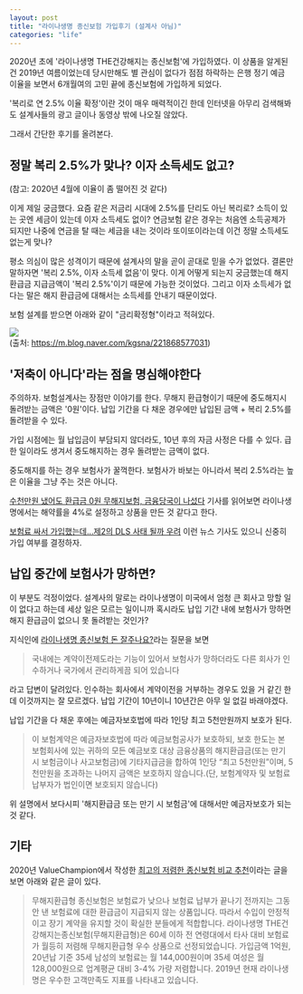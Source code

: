 ```yaml
---
layout: post
title: "라이나생명 종신보험 가입후기 (설계사 아님)"
categories: "life"
---
```


2020년 초에 '라이나생명 THE건강해지는 종신보험'에 가입하였다. 이 상품을 알게된 건 2019년 여름이었는데 당시만해도 별 관심이 없다가 점점 하락하는 은행 정기 예금 이율을 보면서 6개월여의 고민 끝에 종신보험에 가입하게 되었다.

'복리로 연 2.5% 이율 확정'이란 것이 매우 매력적이긴 한데 인터넷을 아무리 검색해봐도 설계사들의 광고 글이나 동영상 밖에 나오질 않았다.

그래서 간단한 후기를 올려본다.

## 정말 복리 2.5%가 맞나? 이자 소득세도 없고?

(참고: 2020년 4월에 이율이 좀 떨어진 것 같다)

이게 제일 궁금했다. 요즘 같은 저금리 시대에 2.5%를 단리도 아닌 복리로? 소득이 있는 곳엔 세금이 있는데 이자 소득세도 없이? 연금보험 같은 경우는 처음엔 소득공제가 되지만 나중에 연금을 탈 때는 세금을 내는 것이라 또이또이라는데 이건 정말 소득세도 없는게 맞나?

평소 의심이 많은 성격이기 때문에 설계사의 말을 곧이 곧대로 믿을 수가 없었다. 결론만 말하자면 '복리 2.5%, 이자 소득세 없음'이 맞다. 이게 어떻게 되는지 궁금했는데 해지 환급금 지급금액이 '복리 2.5%'이기 때문에 가능한 것이었다. 그리고 이자 소득세가 없다는 말은 해지 환급금에 대해서는 소득세를 안내기 때문이었다.

보험 설계를 받으면 아래와 같이 "금리확정형"이라고 적혀있다.

<a href="https://i.imgur.com/ZpZQ8XR.png"><img src="https://i.imgur.com/ZpZQ8XR.png"></a>
<BR>
(출처: https://m.blog.naver.com/kgsna/221868577031)

## '저축이 아니다'라는 점을 명심해야한다

주의하자. 보험설계사는 장점만 이야기를 한다. 무해지 환급형이기 때문에 중도해지시 돌려받는 금액은 '0원'이다. 납입 기간을 다 채운 경우에만 납입된 금액 + 복리 2.5%를 돌려받을 수 있다.

가입 시점에는 월 납입금이 부담되지 않더라도, 10년 후의 자금 사정은 다를 수 있다. 급한 일이라도 생겨서 중도해지하는 경우 돌려받는 금액이 없다.

중도해지를 하는 경우 보험사가 꿀꺽한다. 보험사가 바보는 아니라서 복리 2.5%라는 높은 이율을 그냥 주는 것은 아니다.

[수천만원 냈어도 환급금 0원 무해지보험, 금융당국이 나섰다](https://m.news.naver.com/read.nhn?mode=LSD&mid=sec&sid1=101&oid=008&aid=0004308112) 기사를 읽어보면 라이나생명에서는 해약률을 4%로 설정하고 상품을 만든 것 같다고 한다.

[보험료 싸서 가입했는데…제2의 DLS 사태 될까 우려](https://m.news.naver.com/read.nhn?mode=LSD&mid=sec&sid1=101&oid=374&aid=0000196375) 이런 뉴스 기사도 있으니 신중히 가입 여부를 결정하자.

## 납입 중간에 보험사가 망하면?

이 부분도 걱정이었다. 설계사의 말로는 라이나생명이 미국에서 엄청 큰 회사고 망할 일이 없다고 하는데 세상 일은 모르는 일이니까 혹시라도 납입 기간 내에 보험사가 망하면 해지 환급금이 없으니 못 돌려받는 것인가?

지식인에 [라이나생명 종신보험 돈 잘주나요?](http://naver.me/G087fqcj)라는 질문을 보면

> 국내에는
> 계약이전제도라는 기능이 있어서
> 보험사가 망하더라도
> 다른 회사가 인수하거나
> 국가에서 관리하게끔 되어 있습니다

라고 답변이 달려있다. 인수하는 회사에서 계약이전을 거부하는 경우도 있을 거 같긴 한데 이것까지는 잘 모르겠다. 납입 기간이 10년이니 10년간은 아무 일 없길 바래야겠다.

납입 기간을 다 채운 후에는 예금자보호법에 따라 1인당 최고 5천만원까지 보호가 된다.

> 이 보험계약은 예금자보호법에 따라 예금보험공사가 보호하되, 보호 한도는 본 보험회사에 있는 귀하의 모든 예금보호 대상 금융상품의 해지환급금(또는 만기 시 보험금이나 사고보험금)에 기타지급금을 합하여 1인당 “최고 5천만원”이며, 5천만원을 초과하는 나머지 금액은 보호하지 않습니다.(단, 보험계약자 및 보험료납부자가 법인이면 보호되지 않습니다)

위 설명에서 보다시피 '해지환급금 또는 만기 시 보험금'에 대해서만 예금자보호가 되는 것 같다.

## 기타

2020년 ValueChampion에서 작성한 [최고의 저렴한 종신보험 비교 추천](https://www.valuechampion.co.kr/death-insurance/%EC%B5%9C%EA%B3%A0%EC%9D%98-%EC%A0%80%EB%A0%B4%ED%95%9C-%EC%A2%85%EC%8B%A0%EB%B3%B4%ED%97%98-%EB%B9%84%EA%B5%90-%EC%B6%94%EC%B2%9C)이라는 글을 보면 아래와 같은 글이 있다.

> 무해지환급형 종신보험은 보험료가 낮으나 보험료 납부가 끝나기 전까지는 그동안 낸 보험료에 대한 환급금이 지급되지 않는 상품입니다. 따라서 수입이 안정적이고 장기 계약을 유지할 것이 확실한 분들에게 적합합니다. 라이나생명 THE건강해지는종신보험(무해지환급형)은 60세 이하 전 연령대에서 타사 대비 보험료가 월등히 저렴해 무해지환급형 우수 상품으로 선정되었습니다. 가입금액 1억원, 20년납 기준 35세 남성의 보험료는 월 144,000원이며 35세 여성은 월 128,000원으로 업계평균 대비 3-4% 가량 저렴합니다. 2019년 현재 라이나생명은 우수한 고객만족도 지표를 나타내고 있습니다.
